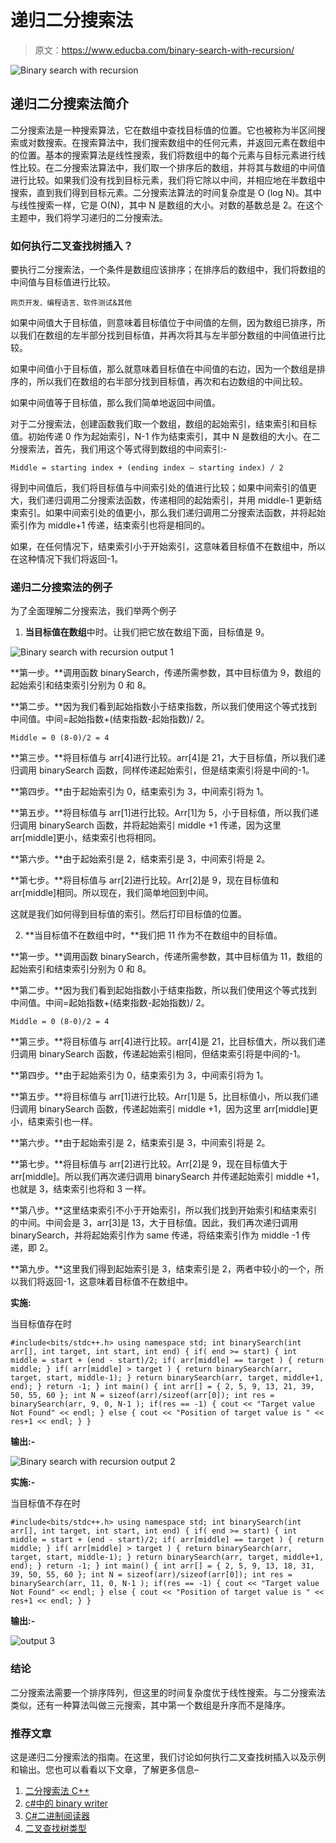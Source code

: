 # 递归二分搜索法

> 原文：<https://www.educba.com/binary-search-with-recursion/>

![Binary search with recursion](img/fbbde4e7503c8ba9bca2f0a66a20cc67.png)



## 递归二分搜索法简介

二分搜索法是一种搜索算法，它在数组中查找目标值的位置。它也被称为半区间搜索或对数搜索。在搜索算法中，我们搜索数组中的任何元素，并返回元素在数组中的位置。基本的搜索算法是线性搜索，我们将数组中的每个元素与目标元素进行线性比较。在二分搜索法算法中，我们取一个排序后的数组，并将其与数组的中间值进行比较。如果我们没有找到目标元素，我们将它除以中间，并相应地在半数组中搜索，直到我们得到目标元素。二分搜索法算法的时间复杂度是 O (log N)。其中与线性搜索一样，它是 O(N)，其中 N 是数组的大小。对数的基数总是 2。在这个主题中，我们将学习递归的二分搜索法。

### 如何执行二叉查找树插入？

要执行二分搜索法，一个条件是数组应该排序；在排序后的数组中，我们将数组的中间值与目标值进行比较。

<small>网页开发、编程语言、软件测试&其他</small>

如果中间值大于目标值，则意味着目标值位于中间值的左侧，因为数组已排序，所以我们在数组的左半部分找到目标值，并再次将其与左半部分数组的中间值进行比较。

如果中间值小于目标值，那么就意味着目标值在中间值的右边，因为一个数组是排序的，所以我们在数组的右半部分找到目标值，再次和右边数组的中间比较。

如果中间值等于目标值，那么我们简单地返回中间值。

对于二分搜索法，创建函数我们取一个数组，数组的起始索引，结束索引和目标值。初始传递 0 作为起始索引，N-1 作为结束索引，其中 N 是数组的大小。在二分搜索法，首先，我们用这个等式得到数组的中间索引:-

`Middle = starting index + (ending index – starting index) / 2`

得到中间值后，我们将目标值与中间索引处的值进行比较；如果中间索引的值更大，我们递归调用二分搜索法函数，传递相同的起始索引，并用 middle-1 更新结束索引。如果中间索引处的值更小，那么我们递归调用二分搜索法函数，并将起始索引作为 middle+1 传递，结束索引也将是相同的。

如果，在任何情况下，结束索引小于开始索引，这意味着目标值不在数组中，所以在这种情况下我们将返回-1。

### 递归二分搜索法的例子

为了全面理解二分搜索法，我们举两个例子

1.  **当目标值在数组**中时。让我们把它放在数组下面，目标值是 9。

![Binary search with recursion output 1](img/71c8190eef779a57a440f6fac181a987.png)



**第一步。**调用函数 binarySearch，传递所需参数，其中目标值为 9，数组的起始索引和结束索引分别为 0 和 8。

**第二步。**因为我们看到起始指数小于结束指数，所以我们使用这个等式找到中间值。中间=起始指数+(结束指数-起始指数)/ 2。

`Middle = 0 (8-0)/2 = 4`

**第三步。**将目标值与 arr[4]进行比较。arr[4]是 21，大于目标值，所以我们递归调用 binarySearch 函数，同样传递起始索引，但是结束索引将是中间的-1。

**第四步。**由于起始索引为 0，结束索引为 3，中间索引将为 1。

**第五步。**将目标值与 arr[1]进行比较。Arr[1]为 5，小于目标值，所以我们递归调用 binarySearch 函数，并将起始索引 middle +1 传递，因为这里 arr[middle]更小，结束索引也将相同。

**第六步。**由于起始索引是 2，结束索引是 3，中间索引将是 2。

**第七步。**将目标值与 arr[2]进行比较。Arr[2]是 9，现在目标值和 arr[middle]相同。所以现在，我们简单地回到中间。

这就是我们如何得到目标值的索引。然后打印目标值的位置。

2.  **当目标值不在数组中时，**我们把 11 作为不在数组中的目标值。

**第一步。**调用函数 binarySearch，传递所需参数，其中目标值为 11，数组的起始索引和结束索引分别为 0 和 8。

**第二步。**因为我们看到起始指数小于结束指数，所以我们使用这个等式找到中间值。中间=起始指数+(结束指数-起始指数)/ 2。

`Middle = 0 (8-0)/2 = 4`

**第三步。**将目标值与 arr[4]进行比较。arr[4]是 21，比目标值大，所以我们递归调用 binarySearch 函数，传递起始索引相同，但结束索引将是中间的-1。

**第四步。**由于起始索引为 0，结束索引为 3，中间索引将为 1。

**第五步。**将目标值与 arr[1]进行比较。Arr[1]是 5，比目标值小，所以我们递归调用 binarySearch 函数，传递起始索引 middle +1，因为这里 arr[middle]更小，结束索引也一样。

**第六步。**由于起始索引是 2，结束索引是 3，中间索引将是 2。

**第七步。**将目标值与 arr[2]进行比较。Arr[2]是 9，现在目标值大于 arr[middle]。所以我们再次递归调用 binarySearch 并传递起始索引 middle +1，也就是 3，结束索引也将和 3 一样。

**第八步。**这里结束索引不小于开始索引，所以我们找到开始索引和结束索引的中间。中间会是 3，arr[3]是 13，大于目标值。因此，我们再次递归调用 binarySearch，并将起始索引作为 same 传递，将结束索引作为 middle -1 传递，即 2。

**第九步。**这里我们得到起始索引是 3，结束索引是 2，两者中较小的一个，所以我们将返回-1，这意味着目标值不在数组中。

**实施:**

当目标值存在时

`#include<bits/stdc++.h>
using namespace std;
int binarySearch(int arr[], int target, int start, int end) {
if( end >= start) {
int middle = start + (end - start)/2;
if( arr[middle] == target ) {
return middle;
}
if( arr[middle] > target ) {
return binarySearch(arr, target, start, middle-1);
}
return binarySearch(arr, target, middle+1, end);
}
return -1;
}
int main() {
int arr[] = { 2, 5, 9, 13, 21, 39, 50, 55, 60 };
int N = sizeof(arr)/sizeof(arr[0]);
int res = binarySearch(arr, 9, 0, N-1 );
if(res == -1) {
cout << "Target value Not Found" << endl;
}
else {
cout << "Position of target value is " << res+1 << endl;
}
}`

**输出:-**

![Binary search with recursion output 2](img/74784779cca0aca2bb40f89014eea44a.png)



**实施:-**

当目标值不存在时

`#include<bits/stdc++.h>
using namespace std;
int binarySearch(int arr[], int target, int start, int end) {
if( end >= start) {
int middle = start + (end - start)/2;
if( arr[middle] == target ) {
return middle;
}
if( arr[middle] > target ) {
return binarySearch(arr, target, start, middle-1);
}
return binarySearch(arr, target, middle+1, end);
}
return -1;
}
int main() {
int arr[] = { 2, 5, 9, 13, 18, 31, 39, 50, 55, 60 };
int N = sizeof(arr)/sizeof(arr[0]);
int res = binarySearch(arr, 11, 0, N-1 );
if(res == -1) {
cout << "Target value Not Found" << endl;
}
else {
cout << "Position of target value is " << res+1 << endl;
}
}`

**输出:-**

![output 3](img/7c83f4d81da35a14ccaaea0b2beabd20.png)



### 结论

二分搜索法需要一个排序阵列，但这里的时间复杂度优于线性搜索。与二分搜索法类似，还有一种算法叫做三元搜索，其中第一个数组是升序而不是降序。

### 推荐文章

这是递归二分搜索法的指南。在这里，我们讨论如何执行二叉查找树插入以及示例和输出。您也可以看看以下文章，了解更多信息–

1.  [二分搜索法 C++](https://www.educba.com/binary-search-c-plus-plus/)
2.  [c#中的 binary writer](https://www.educba.com/binarywriter-in-c-sharp/)
3.  [C#二进制阅读器](https://www.educba.com/c-sharp-binaryreader/)
4.  [二叉查找树类型](https://www.educba.com/binary-search-tree-types/)





